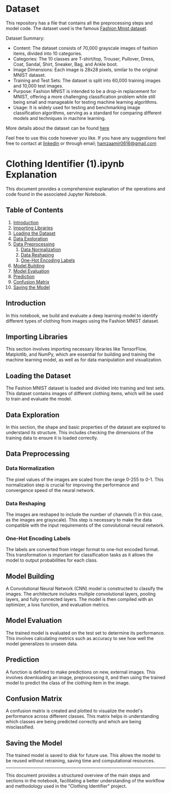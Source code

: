 # Dataset
This repository has a file that contains all the preprocessing steps and model code.
The dataset used is the famous [Fashion Mnist dataset](https://www.tensorflow.org/datasets/catalog/fashion_mnist). 

Dataset Summary:

  * Content: The dataset consists of 70,000 grayscale images of fashion items, divided into 10 categories.
  * Categories: The 10 classes are T-shirt/top, Trouser, Pullover, Dress, Coat, Sandal, Shirt, Sneaker, Bag, and Ankle boot.
  * Image Dimensions: Each image is 28x28 pixels, similar to the original MNIST dataset.
  * Training and Test Sets: The dataset is split into 60,000 training images and 10,000 test images.
  * Purpose: Fashion MNIST is intended to be a drop-in replacement for MNIST, offering a more challenging classification problem while still being small and manageable for testing machine learning algorithms.
  * Usage: It is widely used for testing and benchmarking image classification algorithms, serving as a standard for comparing different models and techniques in machine learning.

More details about the dataset can be found [here](https://www.tensorflow.org/datasets/catalog/fashion_mnist)

Feel free to use this code however you like. If you have any suggestions feel free to contact at [linkedin](https://www.linkedin.com/in/hamza-amir-0616m) or through email; hamzaamir0616@gmail.com

# Clothing Identifier (1).ipynb Explanation

This document provides a comprehensive explanation of the operations and code found in the associated Jupyter Notebook.

## Table of Contents

1. [Introduction](#introduction)
2. [Importing Libraries](#importing-libraries)
3. [Loading the Dataset](#loading-the-dataset)
4. [Data Exploration](#data-exploration)
5. [Data Preprocessing](#data-preprocessing)
    1. [Data Normalization](#data-normalization)
    2. [Data Reshaping](#data-reshaping)
    3. [One-Hot Encoding Labels](#one-hot-encoding-labels)
6. [Model Building](#model-building)
7. [Model Evaluation](#model-evaluation)
8. [Prediction](#prediction)
9. [Confusion Matrix](#confusion-matrix)
10. [Saving the Model](#saving-the-model)

## Introduction

In this notebook, we build and evaluate a deep learning model to identify different types of clothing from images using the Fashion MNIST dataset.

## Importing Libraries

This section involves importing necessary libraries like TensorFlow, Matplotlib, and NumPy, which are essential for building and training the machine learning model, as well as for data manipulation and visualization.

## Loading the Dataset

The Fashion MNIST dataset is loaded and divided into training and test sets. This dataset contains images of different clothing items, which will be used to train and evaluate the model.

## Data Exploration

In this section, the shape and basic properties of the dataset are explored to understand its structure. This includes checking the dimensions of the training data to ensure it is loaded correctly.

## Data Preprocessing

### Data Normalization

The pixel values of the images are scaled from the range 0-255 to 0-1. This normalization step is crucial for improving the performance and convergence speed of the neural network.

### Data Reshaping

The images are reshaped to include the number of channels (1 in this case, as the images are grayscale). This step is necessary to make the data compatible with the input requirements of the convolutional neural network.

### One-Hot Encoding Labels

The labels are converted from integer format to one-hot encoded format. This transformation is important for classification tasks as it allows the model to output probabilities for each class.

## Model Building

A Convolutional Neural Network (CNN) model is constructed to classify the images. The architecture includes multiple convolutional layers, pooling layers, and fully connected layers. The model is then compiled with an optimizer, a loss function, and evaluation metrics.

## Model Evaluation

The trained model is evaluated on the test set to determine its performance. This involves calculating metrics such as accuracy to see how well the model generalizes to unseen data.

## Prediction

A function is defined to make predictions on new, external images. This involves downloading an image, preprocessing it, and then using the trained model to predict the class of the clothing item in the image.

## Confusion Matrix

A confusion matrix is created and plotted to visualize the model's performance across different classes. This matrix helps in understanding which classes are being predicted correctly and which are being misclassified.

## Saving the Model

The trained model is saved to disk for future use. This allows the model to be reused without retraining, saving time and computational resources.

---

This document provides a structured overview of the main steps and sections in the notebook, facilitating a better understanding of the workflow and methodology used in the "Clothing Identifier" project.
